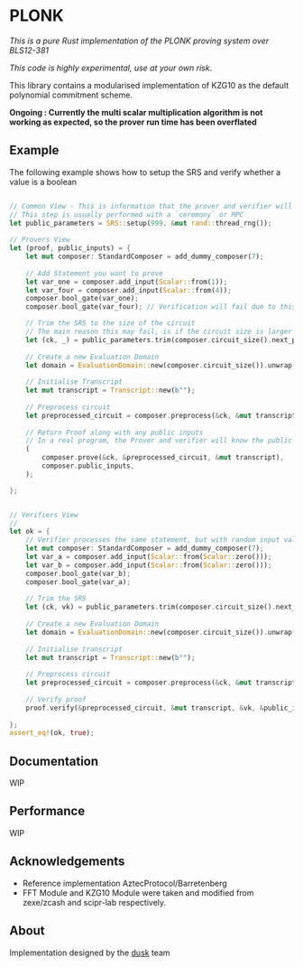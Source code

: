 # PLONK

*This is a pure Rust implementation of the PLONK proving system over BLS12-381*

_This code is highly experimental, use at your own risk_.

This library contains a modularised implementation of KZG10 as the default polynomial commitment scheme.

**Ongoing : Currently the multi scalar multiplication algorithm is not working as expected, so the prover run time has been overflated**

## Example

The following example shows how to setup the SRS and verify whether a value is a boolean
```rust

// Common View - This is information that the prover and verifier will share
// This step is usually performed with a `ceremony` or MPC 
let public_parameters = SRS::setup(999, &mut rand::thread_rng());
  
// Provers View
let (proof, public_inputs) = {
    let mut composer: StandardComposer = add_dummy_composer(7);
        
    // Add Statement you want to prove
    let var_one = composer.add_input(Scalar::from(1));
    let var_four = composer.add_input(Scalar::from(4));
    composer.bool_gate(var_one);
    composer.bool_gate(var_four); // Verification will fail due to this being four

    // Trim the SRS to the size of the circuit
    // The main reason this may fail, is if the circuit size is larger than max_degree poly you can commit to.
    let (ck, _) = public_parameters.trim(composer.circuit_size().next_power_of_two()).unwrap();
    
    // Create a new Evaluation Domain
    let domain = EvaluationDomain::new(composer.circuit_size()).unwrap();
    
    // Initialise Transcript
    let mut transcript = Transcript::new(b"");
    
    // Preprocess circuit
    let preprocessed_circuit = composer.preprocess(&ck, &mut transcript, &domain);
            
    // Return Proof along with any public inputs
    // In a real program, the Prover and verifier will know the public inputs
    (
        composer.prove(&ck, &preprocessed_circuit, &mut transcript),
        composer.public_inputs,
    );

}; 


// Verifiers View
//
let ok = {
    // Verifier processes the same statement, but with random input values
    let mut composer: StandardComposer = add_dummy_composer(7);
    let var_a = composer.add_input(Scalar::from(Scalar::zero()));
    let var_b = composer.add_input(Scalar::from(Scalar::zero()));
    composer.bool_gate(var_b); 
    composer.bool_gate(var_a);
            
    // Trim the SRS
    let (ck, vk) = public_parameters.trim(composer.circuit_size().next_power_of_two()).unwrap();
            
    // Create a new Evaluation Domain
    let domain = EvaluationDomain::new(composer.circuit_size()).unwrap();
    
    // Initialise transcript
    let mut transcript = Transcript::new(b"");
    
    // Preprocess circuit
    let preprocessed_circuit = composer.preprocess(&ck, &mut transcript, &domain);
    
    // Verify proof
    proof.verify(&preprocessed_circuit, &mut transcript, &vk, &public_inputs)
    
};
assert_eq!(ok, true);
```

## Documentation

WIP

## Performance

WIP

## Acknowledgements

- Reference implementation AztecProtocol/Barretenberg
- FFT Module and KZG10 Module were taken and modified from zexe/zcash and scipr-lab respectively.


## About

Implementation designed by the [dusk](https://dusk.network) team
